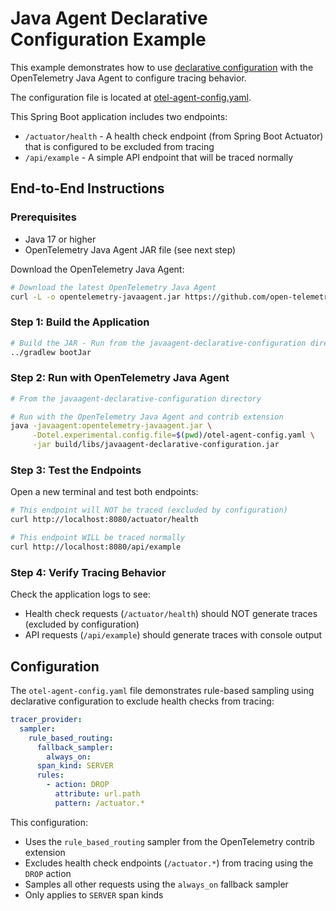 # Java Agent Declarative Configuration Example

This example demonstrates how to use [declarative configuration](https://opentelemetry.io/docs/specs/otel/configuration/#declarative-configuration) with the OpenTelemetry Java Agent to configure tracing behavior.

The configuration file is located at [otel-agent-config.yaml](./otel-agent-config.yaml).

This Spring Boot application includes two endpoints:
- `/actuator/health` - A health check endpoint (from Spring Boot Actuator) that is configured to be excluded from tracing
- `/api/example` - A simple API endpoint that will be traced normally

## End-to-End Instructions

### Prerequisites
* Java 17 or higher
* OpenTelemetry Java Agent JAR file (see next step)

Download the OpenTelemetry Java Agent:
```bash
# Download the latest OpenTelemetry Java Agent
curl -L -o opentelemetry-javaagent.jar https://github.com/open-telemetry/opentelemetry-java-instrumentation/releases/latest/download/opentelemetry-javaagent.jar
```

### Step 1: Build the Application

```bash
# Build the JAR - Run from the javaagent-declarative-configuration directory
../gradlew bootJar
```

### Step 2: Run with OpenTelemetry Java Agent

```bash
# From the javaagent-declarative-configuration directory

# Run with the OpenTelemetry Java Agent and contrib extension
java -javaagent:opentelemetry-javaagent.jar \
     -Dotel.experimental.config.file=$(pwd)/otel-agent-config.yaml \
     -jar build/libs/javaagent-declarative-configuration.jar
```

### Step 3: Test the Endpoints

Open a new terminal and test both endpoints:

```bash
# This endpoint will NOT be traced (excluded by configuration)
curl http://localhost:8080/actuator/health

# This endpoint WILL be traced normally
curl http://localhost:8080/api/example
```

### Step 4: Verify Tracing Behavior

Check the application logs to see:
- Health check requests (`/actuator/health`) should NOT generate traces (excluded by configuration)
- API requests (`/api/example`) should generate traces with console output

## Configuration

The `otel-agent-config.yaml` file demonstrates rule-based sampling using declarative configuration to exclude health checks from tracing:

```yaml
tracer_provider:
  sampler:
    rule_based_routing:
      fallback_sampler:
        always_on:
      span_kind: SERVER
      rules:
        - action: DROP
          attribute: url.path
          pattern: /actuator.*
```

This configuration:
- Uses the `rule_based_routing` sampler from the OpenTelemetry contrib extension
- Excludes health check endpoints (`/actuator.*`) from tracing using the `DROP` action
- Samples all other requests using the `always_on` fallback sampler
- Only applies to `SERVER` span kinds
